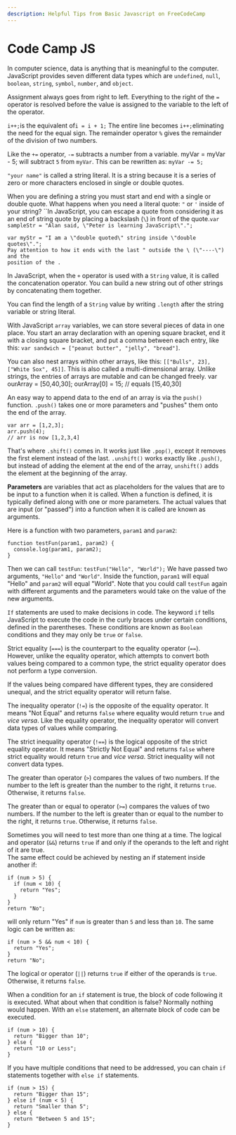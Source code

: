 ```yaml
---
description: Helpful Tips from Basic Javascript on FreeCodeCamp
---
```


# Code Camp JS

 In computer science, data is anything that is meaningful to the computer. JavaScript provides seven different data types which are `undefined`, `null`, `boolean`, `string`, `symbol`, `number`, and `object`.

Assignment always goes from right to left. Everything to the right of the `=` operator is resolved before the value is assigned to the variable to the left of the operator.

`i++;`is the equivalent of`i = i + 1;`   The entire line becomes `i++;`eliminating the need for the equal sign.  The remainder operator `%` gives the remainder of the division of two numbers.

 Like the `+=` operator, `-=` subtracts a number from a variable. myVar = myVar - 5; will subtract `5` from `myVar`. This can be rewritten as: `myVar -= 5;`

 `"your name"` is called a string literal. It is a string because it is a series of zero or more characters enclosed in single or double quotes.

When you are defining a string you must start and end with a single or double quote. What happens when you need a literal quote: `"` or `'` inside of your string? ``In JavaScript, you can escape a quote from considering it as an end of string quote by placing a backslash \(`\`\) in front of the quote.`var sampleStr = "Alan said, \"Peter is learning JavaScript\".";`

```text
var myStr = "I am a \"double quoted\" string inside \"double quotes\".";
Pay attention to how it ends with the last " outside the \ (\"----\") and the 
position of the .
```

 In JavaScript, when the `+` operator is used with a `String` value, it is called the concatenation operator. You can build a new string out of other strings by concatenating them together.

 You can find the length of a `String` value by writing `.length` after the string variable or string literal.

With JavaScript `array` variables, we can store several pieces of data in one place. You start an array declaration with an opening square bracket, end it with a closing square bracket, and put a comma between each entry, like this: `var sandwich = ["peanut butter", "jelly", "bread"]`.

 You can also nest arrays within other arrays, like this: `[["Bulls", 23], ["White Sox", 45]]`. This is also called a multi-dimensional array. Unlike strings, the entries of arrays are mutable and can be changed freely.                                               var ourArray = \[50,40,30\];           ourArray\[0\] = 15;           // equals \[15,40,30\]

An easy way to append data to the end of an array is via the `push()` function. `.push()` takes one or more parameters and "pushes" them onto the end of the array.

```text
var arr = [1,2,3];
arr.push(4);
// arr is now [1,2,3,4]
```

 That's where `.shift()` comes in. It works just like `.pop()`, except it removes the first element instead of the last.  `.unshift()` works exactly like `.push()`, but instead of adding the element at the end of the array, `unshift()` adds the element at the beginning of the array.

**Parameters** are variables that act as placeholders for the values that are to be input to a function when it is called. When a function is defined, it is typically defined along with one or more parameters. The actual values that are input \(or "passed"\) into a function when it is called are known as arguments.

Here is a function with two parameters, `param1` and `param2`:

```text
function testFun(param1, param2) {
  console.log(param1, param2);
}
```

Then we can call `testFun`: `testFun("Hello", "World");` We have passed two arguments, `"Hello"` and `"World"`. Inside the function, `param1` will equal "Hello" and `param2` will equal "World". Note that you could call `testFun` again with different arguments and the parameters would take on the value of the new arguments.

 `If` statements are used to make decisions in code. The keyword `if` tells JavaScript to execute the code in the curly braces under certain conditions, defined in the parentheses. These conditions are known as `Boolean` conditions and they may only be `true` or `false`.

Strict equality \(`===`\) is the counterpart to the equality operator \(`==`\). However, unlike the equality operator, which attempts to convert both values being compared to a common type, the strict equality operator does not perform a type conversion.

If the values being compared have different types, they are considered unequal, and the strict equality operator will return false.

 The inequality operator \(`!=`\) is the opposite of the equality operator. It means "Not Equal" and returns `false` where equality would return `true` and _vice versa_. Like the equality operator, the inequality operator will convert data types of values while comparing.

 The strict inequality operator \(`!==`\) is the logical opposite of the strict equality operator. It means "Strictly Not Equal" and returns `false` where strict equality would return `true` and _vice versa_. Strict inequality will not convert data types.

 The greater than operator \(`>`\) compares the values of two numbers. If the number to the left is greater than the number to the right, it returns `true`. Otherwise, it returns `false`.

 The greater than or equal to operator \(`>=`\) compares the values of two numbers. If the number to the left is greater than or equal to the number to the right, it returns `true`. Otherwise, it returns `false`.

 Sometimes you will need to test more than one thing at a time. The logical and operator \(`&&`\) returns `true` if and only if the operands to the left and right of it are true.  
The same effect could be achieved by nesting an if statement inside another if:

```text
if (num > 5) {
  if (num < 10) {
    return "Yes";
  }
}
return "No";
```

will only return "Yes" if `num` is greater than `5` and less than `10`. The same logic can be written as:

```text
if (num > 5 && num < 10) {
  return "Yes";
}
return "No";
```

 The logical or operator \(`||`\) returns `true` if either of the operands is `true`. Otherwise, it returns `false`.

When a condition for an `if` statement is true, the block of code following it is executed. What about when that condition is false? Normally nothing would happen. With an `else` statement, an alternate block of code can be executed.

```text
if (num > 10) {
  return "Bigger than 10";
} else {
  return "10 or Less";
}
```

If you have multiple conditions that need to be addressed, you can chain `if` statements together with `else if` statements.

```text
if (num > 15) {
  return "Bigger than 15";
} else if (num < 5) {
  return "Smaller than 5";
} else {
  return "Between 5 and 15";
}
```

